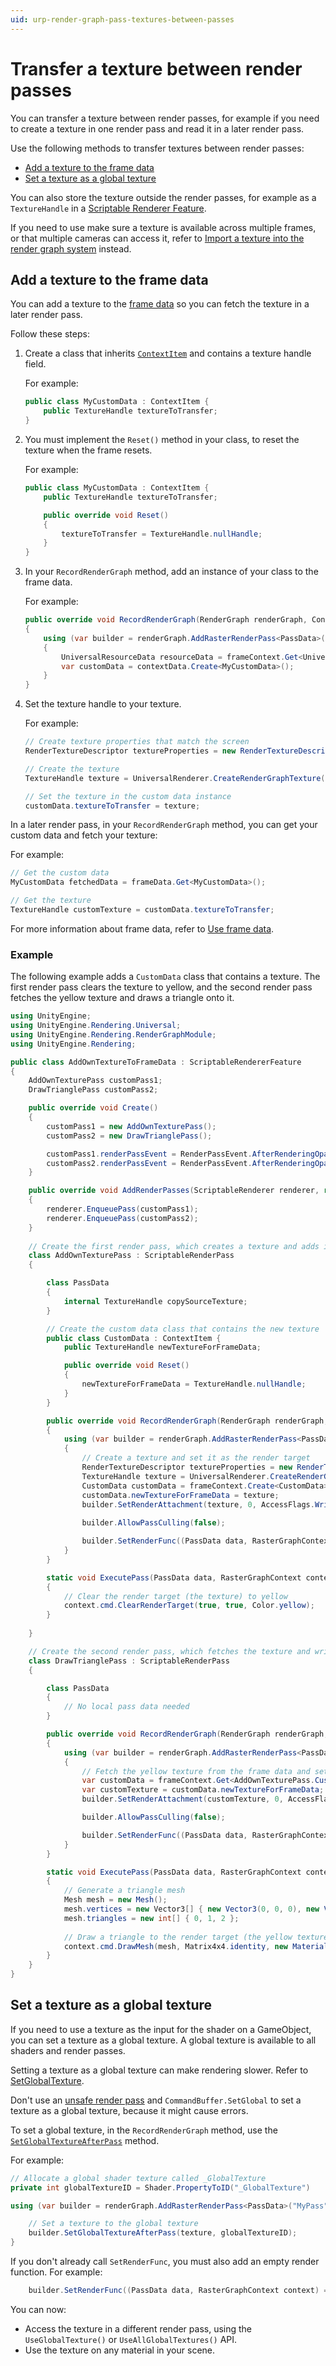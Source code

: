 ```yaml
---
uid: urp-render-graph-pass-textures-between-passes
---
```

# Transfer a texture between render passes

You can transfer a texture between render passes, for example if you need to create a texture in one render pass and read it in a later render pass.

Use the following methods to transfer textures between render passes:

- [Add a texture to the frame data](#add-a-texture-to-the-frame-data)
- [Set a texture as a global texture](#set-a-texture-as-a-global-texture)

You can also store the texture outside the render passes, for example as a `TextureHandle` in a [Scriptable Renderer Feature](renderer-features/scriptable-renderer-features/scriptable-renderer-features-landing.md).

If you need to use make sure a texture is available across multiple frames, or that multiple cameras can access it, refer to [Import a texture into the render graph system](render-graph-import-a-texture.md) instead.

## Add a texture to the frame data

You can add a texture to the [frame data](accessing-frame-data.md) so you can fetch the texture in a later render pass.

Follow these steps:

1. Create a class that inherits [`ContextItem`](https://docs.unity3d.com/Packages/com.unity.render-pipelines.core@17.0/api/UnityEngine.Rendering.ContextItem.html) and contains a texture handle field.

    For example:

    ```csharp
    public class MyCustomData : ContextItem {
        public TextureHandle textureToTransfer;
    }
    ```

2. You must implement the `Reset()` method in your class, to reset the texture when the frame resets.

    For example:

    ```csharp
    public class MyCustomData : ContextItem {
        public TextureHandle textureToTransfer;

        public override void Reset()
        {
            textureToTransfer = TextureHandle.nullHandle;
        }
    }    
    ```

3. In your `RecordRenderGraph` method, add an instance of your class to the frame data.

    For example:

    ```csharp
    public override void RecordRenderGraph(RenderGraph renderGraph, ContextContainer frameContext)
    {
        using (var builder = renderGraph.AddRasterRenderPass<PassData>("Get frame data", out var passData))
        {
            UniversalResourceData resourceData = frameContext.Get<UniversalResourceData>();
            var customData = contextData.Create<MyCustomData>();
        }
    }
    ```

4. Set the texture handle to your texture.

    For example:

    ```csharp
    // Create texture properties that match the screen
    RenderTextureDescriptor textureProperties = new RenderTextureDescriptor(Screen.width, Screen.height, RenderTextureFormat.Default, 0);

    // Create the texture
    TextureHandle texture = UniversalRenderer.CreateRenderGraphTexture(renderGraph, textureProperties, "My texture", false);

    // Set the texture in the custom data instance
    customData.textureToTransfer = texture;
    ```

In a later render pass, in your `RecordRenderGraph` method, you can get your custom data and fetch your texture:

For example:

```csharp
// Get the custom data
MyCustomData fetchedData = frameData.Get<MyCustomData>();

// Get the texture
TextureHandle customTexture = customData.textureToTransfer;
```

For more information about frame data, refer to [Use frame data](accessing-frame-data.md).

### Example

The following example adds a `CustomData` class that contains a texture. The first render pass clears the texture to yellow, and the second render pass fetches the yellow texture and draws a triangle onto it.

```csharp
using UnityEngine;
using UnityEngine.Rendering.Universal;
using UnityEngine.Rendering.RenderGraphModule;
using UnityEngine.Rendering;

public class AddOwnTextureToFrameData : ScriptableRendererFeature
{
    AddOwnTexturePass customPass1;
    DrawTrianglePass customPass2;

    public override void Create()
    {
        customPass1 = new AddOwnTexturePass();
        customPass2 = new DrawTrianglePass();

        customPass1.renderPassEvent = RenderPassEvent.AfterRenderingOpaques;
        customPass2.renderPassEvent = RenderPassEvent.AfterRenderingOpaques;
    }

    public override void AddRenderPasses(ScriptableRenderer renderer, ref RenderingData renderingData)
    {
        renderer.EnqueuePass(customPass1);
        renderer.EnqueuePass(customPass2);
    }
    
    // Create the first render pass, which creates a texture and adds it to the frame data
    class AddOwnTexturePass : ScriptableRenderPass
    {

        class PassData
        {
            internal TextureHandle copySourceTexture;
        }

        // Create the custom data class that contains the new texture
        public class CustomData : ContextItem {
            public TextureHandle newTextureForFrameData;

            public override void Reset()
            {
                newTextureForFrameData = TextureHandle.nullHandle;
            }
        }

        public override void RecordRenderGraph(RenderGraph renderGraph, ContextContainer frameContext)
        {
            using (var builder = renderGraph.AddRasterRenderPass<PassData>("Create new texture", out var passData))
            {
                // Create a texture and set it as the render target
                RenderTextureDescriptor textureProperties = new RenderTextureDescriptor(Screen.width, Screen.height, RenderTextureFormat.Default, 0);
                TextureHandle texture = UniversalRenderer.CreateRenderGraphTexture(renderGraph, textureProperties, "My texture", false);
                CustomData customData = frameContext.Create<CustomData>();
                customData.newTextureForFrameData = texture;
                builder.SetRenderAttachment(texture, 0, AccessFlags.Write);
    
                builder.AllowPassCulling(false);

                builder.SetRenderFunc((PassData data, RasterGraphContext context) => ExecutePass(data, context));
            }
        }

        static void ExecutePass(PassData data, RasterGraphContext context)
        {          
            // Clear the render target (the texture) to yellow
            context.cmd.ClearRenderTarget(true, true, Color.yellow);
        }
 
    }

    // Create the second render pass, which fetches the texture and writes to it
    class DrawTrianglePass : ScriptableRenderPass
    {

        class PassData
        {
            // No local pass data needed
        }      

        public override void RecordRenderGraph(RenderGraph renderGraph, ContextContainer frameContext)
        {
            using (var builder = renderGraph.AddRasterRenderPass<PassData>("Fetch texture and draw triangle", out var passData))
            {                                
                // Fetch the yellow texture from the frame data and set it as the render target
                var customData = frameContext.Get<AddOwnTexturePass.CustomData>();
                var customTexture = customData.newTextureForFrameData;
                builder.SetRenderAttachment(customTexture, 0, AccessFlags.Write);

                builder.AllowPassCulling(false);

                builder.SetRenderFunc((PassData data, RasterGraphContext context) => ExecutePass(data, context));
            }
        }

        static void ExecutePass(PassData data, RasterGraphContext context)
        {          
            // Generate a triangle mesh
            Mesh mesh = new Mesh();
            mesh.vertices = new Vector3[] { new Vector3(0, 0, 0), new Vector3(1, 0, 0), new Vector3(0, 1, 0) };
            mesh.triangles = new int[] { 0, 1, 2 };
            
            // Draw a triangle to the render target (the yellow texture)
            context.cmd.DrawMesh(mesh, Matrix4x4.identity, new Material(Shader.Find("Universal Render Pipeline/Unlit")));
        }
    }
}
```

## Set a texture as a global texture

If you need to use a texture as the input for the shader on a GameObject, you can set a texture as a global texture. A global texture is available to all shaders and render passes.

Setting a texture as a global texture can make rendering slower. Refer to [SetGlobalTexture](https://docs.unity3d.com/ScriptReference/Shader.SetGlobalTexture.html).

Don't use an [unsafe render pass](render-graph-unsafe-pass.md) and `CommandBuffer.SetGlobal` to set a texture as a global texture, because it might cause errors.

To set a global texture, in the `RecordRenderGraph` method, use the [`SetGlobalTextureAfterPass`](https://docs.unity3d.com/Packages/com.unity.render-pipelines.core@17.0/api/UnityEngine.Rendering.RenderGraphModule.IBaseRenderGraphBuilder.html#UnityEngine_Rendering_RenderGraphModule_IBaseRenderGraphBuilder_SetGlobalTextureAfterPass_UnityEngine_Rendering_RenderGraphModule_TextureHandle__System_Int32_) method. 

For example:

```csharp
// Allocate a global shader texture called _GlobalTexture
private int globalTextureID = Shader.PropertyToID("_GlobalTexture")

using (var builder = renderGraph.AddRasterRenderPass<PassData>("MyPass", out var passData)){

    // Set a texture to the global texture
    builder.SetGlobalTextureAfterPass(texture, globalTextureID);
}
```

If you don't already call `SetRenderFunc`, you must also add an empty render function. For example:

```csharp
    builder.SetRenderFunc((PassData data, RasterGraphContext context) => { });
```

You can now:

- Access the texture in a different render pass, using the `UseGlobalTexture()` or `UseAllGlobalTextures()` API.
- Use the texture on any material in your scene.
